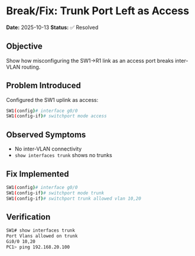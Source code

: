 # Break/Fix: Trunk Port Left as Access
**Date:** 2025-10-13
**Status:** ✅ Resolved
## Objective
Show how misconfiguring the SW1→R1 link as an access port breaks inter-VLAN routing.
## Problem Introduced
Configured the SW1 uplink as access:
```bash
SW1(config)# interface g0/0
SW1(config-if)# switchport mode access
```
## Observed Symptoms
- No inter-VLAN connectivity
- `show interfaces trunk` shows no trunks
## Fix Implemented
```bash
SW1(config)# interface g0/0
SW1(config-if)# switchport mode trunk
SW1(config-if)# switchport trunk allowed vlan 10,20
```
## Verification
```bash
SW1# show interfaces trunk
Port Vlans allowed on trunk
Gi0/0 10,20
PC1> ping 192.168.20.100
```

